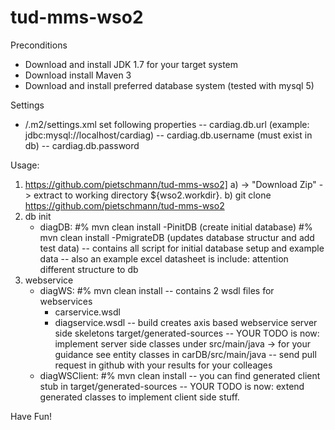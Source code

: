tud-mms-wso2
============

Preconditions
 * Download and install JDK 1.7 for your target system
 * Download install Maven 3
 * Download and install preferred database system (tested with mysql 5)

Settings
 - /.m2/settings.xml set following properties 
 -- cardiag.db.url (example: jdbc:mysql://localhost/cardiag) 
 -- cardiag.db.username (must exist in db) 
 -- cardiag.db.password 

Usage:
 1.  https://github.com/pietschmann/tud-mms-wso2] 
     a) -> "Download Zip" -> extract to working directory ${wso2.workdir}. 
     b) git clone https://github.com/pietschmann/tud-mms-wso2
 2. db init
    -  diagDB:
      #% mvn clean install -PinitDB (create initial database)
      #% mvn clean install -PmigrateDB (updates database structur and add test data)
    -- contains all script for initial database setup and example data
    -- also an example excel datasheet is include: attention different structure to db
 3. webservice
    - diagWS:
      #% mvn clean install 
    -- contains 2 wsdl files for webservices
       * carservice.wsdl 
       * diagservice.wsdl
    -- build creates axis based webservice server side skeletons target/generated-sources 
    -- YOUR TODO is now: implement server side classes under src/main/java -> for your guidance see entity classes in carDB/src/main/java
    -- send pull request in github with your results for your colleages
    - diagWSClient: 
      #% mvn clean install 
    -- you can find generated client stub in target/generated-sources
    -- YOUR TODO is now: extend generated classes to implement client side stuff.

Have Fun!

